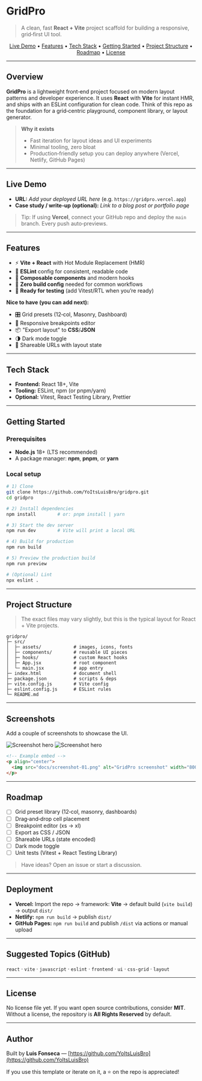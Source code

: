 # GridPro

> A clean, fast **React + Vite** project scaffold for building a responsive, grid‑first UI tool.

<p align="center">
  <a href="#live-demo">Live Demo</a> •
  <a href="#features">Features</a> •
  <a href="#tech-stack">Tech Stack</a> •
  <a href="#getting-started">Getting Started</a> •
  <a href="#project-structure">Project Structure</a> •
  <a href="#roadmap">Roadmap</a> •
  <a href="#license">License</a>
</p>

---

## Overview

**GridPro** is a lightweight front‑end project focused on modern layout patterns and developer experience. It uses **React** with **Vite** for instant HMR, and ships with an ESLint configuration for clean code. Think of this repo as the foundation for a grid‑centric playground, component library, or layout generator.

> **Why it exists**
>
> * Fast iteration for layout ideas and UI experiments
> * Minimal tooling, zero bloat
> * Production‑friendly setup you can deploy anywhere (Vercel, Netlify, GitHub Pages)

---

## Live Demo

* **URL:** *Add your deployed URL here* (e.g. `https://gridpro.vercel.app`)
* **Case study / write‑up (optional):** *Link to a blog post or portfolio page*

> Tip: If using **Vercel**, connect your GitHub repo and deploy the `main` branch. Every push auto‑previews.

---

## Features

* ⚡ **Vite + React** with Hot Module Replacement (HMR)
* 🧹 **ESLint** config for consistent, readable code
* 🧩 **Composable components** and modern hooks
* 🔧 **Zero build config** needed for common workflows
* 🧪 **Ready for testing** (add Vitest/RTL when you’re ready)

**Nice to have (you can add next):**

* 🎛️ Grid presets (12‑col, Masonry, Dashboard)
* 📱 Responsive breakpoints editor
* 📦 "Export layout" to **CSS**/**JSON**
* 🌗 Dark mode toggle
* 🔗 Shareable URLs with layout state

---

## Tech Stack

* **Frontend:** React 18+, Vite
* **Tooling:** ESLint, npm (or pnpm/yarn)
* **Optional:** Vitest, React Testing Library, Prettier

---

## Getting Started

### Prerequisites

* **Node.js** 18+ (LTS recommended)
* A package manager: **npm**, **pnpm**, or **yarn**

### Local setup

```bash
# 1) Clone
git clone https://github.com/YoItsLuisBro/gridpro.git
cd gridpro

# 2) Install dependencies
npm install        # or: pnpm install | yarn

# 3) Start the dev server
npm run dev        # Vite will print a local URL

# 4) Build for production
npm run build

# 5) Preview the production build
npm run preview

# (Optional) Lint
npx eslint .
```

---

## Project Structure

> The exact files may vary slightly, but this is the typical layout for React + Vite projects.

```
gridpro/
├─ src/
│  ├─ assets/            # images, icons, fonts
│  ├─ components/        # reusable UI pieces
│  ├─ hooks/             # custom React hooks
│  ├─ App.jsx            # root component
│  └─ main.jsx           # app entry
├─ index.html            # document shell
├─ package.json          # scripts & deps
├─ vite.config.js        # Vite config
├─ eslint.config.js      # ESLint rules
└─ README.md
```

---

## Screenshots

Add a couple of screenshots to showcase the UI.

![Screenshot hero](./public/screenshot-hero.png)
![Screenshot hero](./public/screenshot-hero-2.png)

```html
<!-- Example embed -->
<p align="center">
  <img src="docs/screenshot-01.png" alt="GridPro screenshot" width="800" />
</p>
```

---

## Roadmap

* [ ] Grid preset library (12‑col, masonry, dashboards)
* [ ] Drag‑and‑drop cell placement
* [ ] Breakpoint editor (xs → xl)
* [ ] Export as CSS / JSON
* [ ] Shareable URLs (state encoded)
* [ ] Dark mode toggle
* [ ] Unit tests (Vitest + React Testing Library)

> Have ideas? Open an issue or start a discussion.

---

## Deployment

* **Vercel:** Import the repo → framework: **Vite** → default build (`vite build`) → output `dist/`
* **Netlify:** `npm run build` → publish `dist/`
* **GitHub Pages:** `npm run build` and publish `/dist` via actions or manual upload

---

## Suggested Topics (GitHub)

`react` · `vite` · `javascript` · `eslint` · `frontend` · `ui` · `css-grid` · `layout`

---

## License

No license file yet. If you want open source contributions, consider **MIT**. Without a license, the repository is **All Rights Reserved** by default.

---

## Author

Built by **Luis Fonseca** — [https://github.com/YoItsLuisBro](https://github.com/YoItsLuisBro)

If you use this template or iterate on it, a ⭐ on the repo is appreciated!

